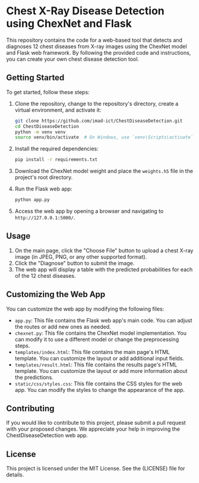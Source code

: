 # Chest X-Ray Disease Detection using ChexNet and Flask

This repository contains the code for a web-based tool that detects and diagnoses 12 chest diseases from X-ray images using the ChexNet model and Flask web framework. By following the provided code and instructions, you can create your own chest disease detection tool.

## Getting Started

To get started, follow these steps:

1. Clone the repository, change to the repository's directory, create a virtual environment, and activate it:

    ```bash
    git clone https://github.com/imad-ict/ChestDiseaseDetection.git
    cd ChestDiseaseDetection
    python -m venv venv
    source venv/bin/activate  # On Windows, use `venv\Scripts\activate`
    ```

2. Install the required dependencies:

    ```bash
    pip install -r requirements.txt
    ```

3. Download the ChexNet model weight and place the `weights.h5` file in the project's root directory.

4. Run the Flask web app:

    ```bash
    python app.py
    ```

5. Access the web app by opening a browser and navigating to `http://127.0.0.1:5000/`.

## Usage

1. On the main page, click the "Choose File" button to upload a chest X-ray image (in JPEG, PNG, or any other supported format).
2. Click the "Diagnose" button to submit the image.
3. The web app will display a table with the predicted probabilities for each of the 12 chest diseases.

## Customizing the Web App

You can customize the web app by modifying the following files:

- `app.py`: This file contains the Flask web app's main code. You can adjust the routes or add new ones as needed.
- `chexnet.py`: This file contains the ChexNet model implementation. You can modify it to use a different model or change the preprocessing steps.
- `templates/index.html`: This file contains the main page's HTML template. You can customize the layout or add additional input fields.
- `templates/result.html`: This file contains the results page's HTML template. You can customize the layout or add more information about the predictions.
- `static/css/styles.css`: This file contains the CSS styles for the web app. You can modify the styles to change the appearance of the app.

## Contributing

If you would like to contribute to this project, please submit a pull request with your proposed changes. We appreciate your help in improving the ChestDiseaseDetection web app.

## License

This project is licensed under the MIT License. See the (LICENSE) file for details.
